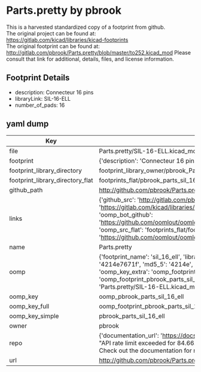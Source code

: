 # Parts.pretty by pbrook  
This is a harvested standardized copy of a footprint from github.  
The original project can be found at:  
https://gitlab.com/kicad/libraries/kicad-footprints  
The original footprint can be found at:
http://gitlab.com/pbrook/Parts.pretty/blob/master/to252.kicad_mod
Please consult that link for additional, details, files, and license information.  
## Footprint Details
* description: Connecteur 16 pins  
* libraryLink: SIL-16-ELL  
* number_of_pads: 16  
## yaml dump  
| Key | Value |  
| --- | --- |  
| file | Parts.pretty/SIL-16-ELL.kicad_mod |  
| footprint | {'description': 'Connecteur 16 pins', 'libraryLink': 'SIL-16-ELL', 'number_of_pads': 16} |  
| footprint_library_directory | footprint_library_owner/pbrook_Parts.pretty |  
| footprint_library_directory_flat | footprints_flat/pbrook_parts_sil_16_ell/working |  
| github_path | http://github.com/pbrook/Parts.pretty/blob/master/SIL-16-ELL.kicad_mod |  
| links | {'github_src': 'http://gitlab.com/pbrook/Parts.pretty/blob/master/to252.kicad_mod', 'github_src_repo': 'https://gitlab.com/kicad/libraries/kicad-footprints', 'oomp_bot': 'footprints/pbrook_parts_sil_16_ell/working', 'oomp_bot_github': 'https://github.com/oomlout/oomlout_oomp_footprint_bot/tree/main/footprints/pbrook_parts_sil_16_ell/working', 'oomp_src_flat': 'footprints_flat/footprints_flat/pbrook_parts_sil_16_ell/working', 'oomp_src_flat_github': 'https://github.com/oomlout/oomlout_oomp_footprint_src/tree/main/footprints_flat/pbrook_parts_sil_16_ell/working'} |  
| name | Parts.pretty |  
| oomp | {'footprint_name': 'sil_16_ell', 'library_name': 'parts', 'md5': '4214e7671f310c8e500489c8c0a1745d', 'md5_10': '4214e7671f', 'md5_5': '4214e', 'md5_6': '4214e7', 'oomp_key': 'oomp_pbrook_parts_sil_16_ell', 'oomp_key_extra': 'oomp_footprint_pbrook_parts_sil_16_ell', 'oomp_key_full': 'oomp_footprint_pbrook_parts_sil_16_ell_4214e7', 'oomp_key_simple': 'pbrook_parts_sil_16_ell', 'original_filename': 'Parts.pretty/SIL-16-ELL.kicad_mod', 'owner_name': 'pbrook'} |  
| oomp_key | oomp_pbrook_parts_sil_16_ell |  
| oomp_key_full | oomp_footprint_pbrook_parts_sil_16_ell |  
| oomp_key_simple | pbrook_parts_sil_16_ell |  
| owner | pbrook |  
| repo | {'documentation_url': 'https://docs.github.com/rest/overview/resources-in-the-rest-api#rate-limiting', 'message': "API rate limit exceeded for 84.66.173.59. (But here's the good news: Authenticated requests get a higher rate limit. Check out the documentation for more details.)"} |  
| url | http://github.com/pbrook/Parts.pretty |  

